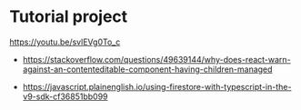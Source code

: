 # Tutorial project

https://youtu.be/svlEVg0To_c

- https://stackoverflow.com/questions/49639144/why-does-react-warn-against-an-contenteditable-component-having-children-managed

- https://javascript.plainenglish.io/using-firestore-with-typescript-in-the-v9-sdk-cf36851bb099
